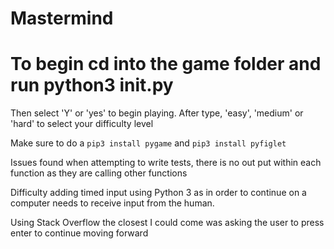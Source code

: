 # Mastermind

# To begin cd into the game folder and run python3 **init**.py

 Then select 'Y' or 'yes' to begin playing. After type, 'easy', 'medium' or 'hard' to select your difficulty level

 Make sure to do a `pip3 install pygame` and `pip3 install pyfiglet`

 Issues found when attempting to write tests, there is no out put within each function as they are calling other functions

 Difficulty adding timed input using Python 3 as in order to continue on a computer needs to receive input from the human.

 Using Stack Overflow the closest I could come was asking the user to press enter to continue moving forward
